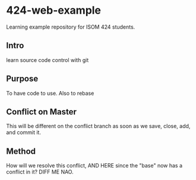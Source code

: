 # 424-web-example
Learning example repository for ISOM 424 students.

## Intro
learn source code control with git

## Purpose
To have code to use. Also to rebase

## Conflict on Master
This will be different on the conflict branch as soon as we save, close, add, and commit it.

## Method
How will we resolve this conflict, AND HERE since the "base" now has a conflict in it? DIFF ME NAO.